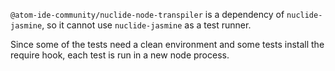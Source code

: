 `@atom-ide-community/nuclide-node-transpiler` is a dependency of `nuclide-jasmine`, so it cannot use `nuclide-jasmine` as a test runner.

Since some of the tests need a clean environment and some tests install the require hook, each test is run in a new node process.

